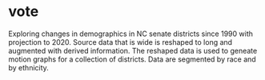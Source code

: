# vote
Exploring changes in demographics in NC senate districts since 1990 with projection to 2020.  Source data that is wide is reshaped to long and augmented with derived information.  The reshaped data is used to geneate motion graphs for a collection of districts.  Data are segmented by race and by ethnicity.

